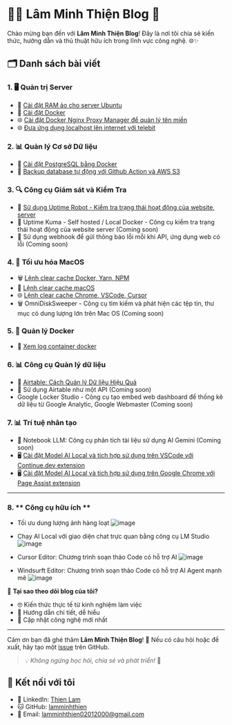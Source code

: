 # 👨‍💻 Lâm Minh Thiện Blog 🚀

Chào mừng bạn đến với **Lâm Minh Thiện Blog**! Đây là nơi tôi chia sẻ kiến thức, hướng dẫn và thủ thuật hữu ích trong lĩnh vực công nghệ. 🌐✨

## 🗂️ Danh sách bài viết

### 1. 🖥️ **Quản trị Server**
- 🔧 [Cài đặt RAM ảo cho server Ubuntu](./cai-dat-ram-ao-cho-server-ubuntu.md)
- 🐳 [Cài đặt Docker](./cai-dat-docker.md)
- 🌐 [Cài đặt Docker Nginx Proxy Manager để quản lý tên miền](./cai-dat-docker-nginx-proxy-manager.md)
- 🌐 [Đưa ứng dụng localhost lên internet với telebit](./telebit.md)

### 2. 📊 **Quản lý Cơ sở Dữ liệu**
- 🐘 [Cài đặt PostgreSQL bằng Docker](./cai-dat-database-postgresql-qua-docker.md)
- 💾 [Backup database tự động với Github Action và AWS S3](./tu-dong-backup-database-voi-github-action-va-amazon-s3.md)

### 3. 🔍 **Công cụ Giám sát và Kiểm Tra**
- 📡 [Sử dụng Uptime Robot - Kiểm tra trạng thái hoạt động của website, server](./uptime-robot.md)
- 📡 Uptime Kuma - Self hosted / Local Docker - Công cụ kiểm tra trạng thái hoạt động của website server (Coming soon)
- 📡 Sử dụng webhook để gửi thông báo lỗi mỗi khi API, ứng dụng web có lỗi (Coming soon)

### 4. 🧹 **Tối ưu hóa MacOS**
- 🗑️ [Lệnh clear cache Docker, Yarn, NPM](./lenh-clear-cache-docker-yarn-npm.md)
- 🍎 [Lệnh clear cache macOS](./lenh-clear-cache-macos.md)
- 🌐 [Lệnh clear cache Chrome, VSCode, Cursor](./lenh-clear-cache-chrome-vscode-cursor.md)
- 🗑️ OmniDiskSweeper - Công cụ tìm kiếm và phát hiện các tệp tin, thư mục có dung lượng lớn trên Mac OS (Coming soon)

### 5. 🐳 **Quản lý Docker**
- 📝 [Xem log container docker](./log-container-docker.md)

### 6. 📊 **Công cụ Quản lý dữ liệu**
- 📑 [Airtable: Cách Quản lý Dữ liệu Hiệu Quả](./airtable-blog.md)
- 📑 Sử dụng Airtable như một API (Coming soon)
- Google Locker Studio - Công cụ tạo embed web dashboard để thống kê dữ liệu từ Google Analytic, Google Webmaster (Coming soon)

### 7. 📊 **Trí tuệ nhân tạo**
- 📑 Notebook LLM: Công cụ phân tích tài liệu sử dụng AI Gemini (Coming soon)
- 🖥️ [Cài đặt Model AI Local và tích hợp sử dụng trên VSCode với Continue.dev extension](./ollama-continue.dev-vscode.md)
- 🖥️ [Cài đặt Model AI Local và tích hợp sử dụng trên Google Chrome với Page Assist extension](./ollama-with-google-chrome.md)

---

### 8. ** Công cụ hữu ích **
- Tối ưu dung lượng ảnh hàng loạt
![image](https://github.com/user-attachments/assets/6c97d407-8774-429a-83e1-562f60cde79d)

- Chạy AI Local với giao diện chat trực quan bằng công cụ LM Studio
![image](https://github.com/user-attachments/assets/55d9c39b-97b4-4c43-88bc-872f957c60cb)

- Cursor Editor: Chương trình soạn thảo Code có hỗ trợ AI
![image](https://github.com/user-attachments/assets/95080453-29d9-4bf7-a148-6cbbc08ba46f)

- Windsurft Editor: Chương trình soạn thảo Code có hỗ trợ AI Agent mạnh mẽ
![image](https://github.com/user-attachments/assets/cbf5c16c-0095-48d3-8c88-660e528d708c)



🌈 **Tại sao theo dõi blog của tôi?**
- 🤓 Kiến thức thực tế từ kinh nghiệm làm việc
- 🔬 Hướng dẫn chi tiết, dễ hiểu
- 🚀 Cập nhật công nghệ mới nhất

---

Cảm ơn bạn đã ghé thăm **Lâm Minh Thiện Blog**! 🙏 Nếu có câu hỏi hoặc đề xuất, hãy tạo một [issue](https://github.com/username/repository/issues) trên GitHub.

> *💡 Không ngừng học hỏi, chia sẻ và phát triển!* 🌱

## 🤝 Kết nối với tôi

- 💼 LinkedIn: [Thien Lam](https://linkedin.com/in/lamminhthien)
- 🐱 GitHub: [lamminhthien](https://github.com/lamminhthien)
- 📨 Email: [lamminhthien02012000@gmail.com](mailto:lamminhthien02012000@gmail.com)

